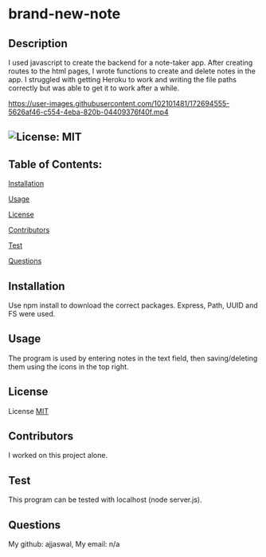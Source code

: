 # brand-new-note
  ## Description
  I used javascript to create the backend for a note-taker app. After creating routes to the html pages, I wrote functions to create and delete notes in the app. I struggled with getting Heroku to work and writing the file paths correctly but was able to get it to work after a while. 

  https://user-images.githubusercontent.com/102101481/172694555-5626af46-c554-4eba-820b-04409376f40f.mp4

  ## ![License: MIT](https://img.shields.io/badge/License-MIT-yellow.svg)
  
  ## Table of Contents:

  [Installation](#installation)

  [Usage](#usage)

  [License](#license)

  [Contributors](#contributors)

  [Test](#test)

  [Questions](#questions)
  
  ## Installation
  Use npm install to download the correct packages. Express, Path, UUID and FS were used.
  
  ## Usage
  The program is used by entering notes in the text field, then saving/deleting them using the icons in the top right.
  
  ## License

  License [MIT](https://choosealicense.com/licenses/mit/)
  
  ## Contributors
  I worked on this project alone.
  
  ## Test
  This program can be tested with localhost (node server.js).
  
  ## Questions
  My github: ajjaswal,
  My email: n/a